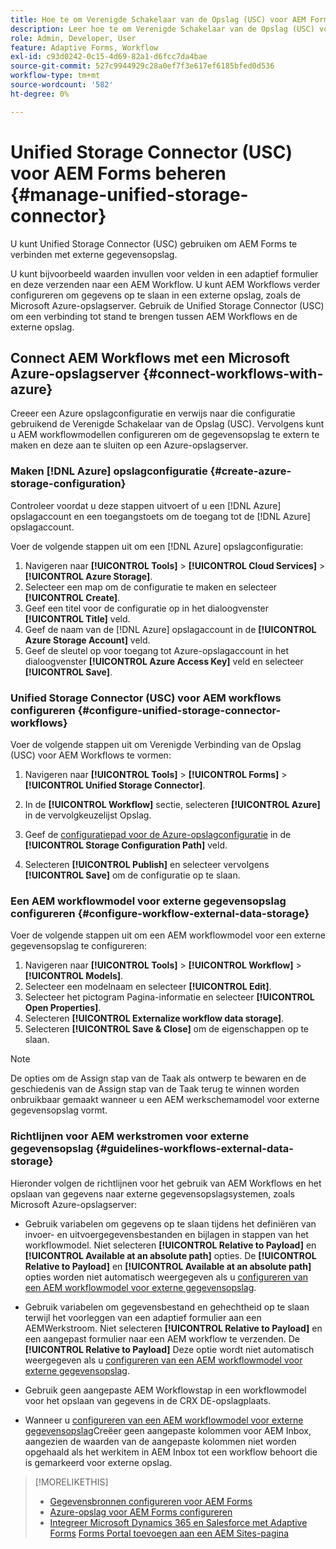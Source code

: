 ```yaml
---
title: Hoe te om Verenigde Schakelaar van de Opslag (USC) voor AEM Forms te vormen?
description: Leer hoe te om Verenigde Schakelaar van de Opslag (USC) voor AEM Forms te beheren. Gebruik de Unified Storage Connector (USC) om AEM Forms te verbinden met externe gegevensopslag.
role: Admin, Developer, User
feature: Adaptive Forms, Workflow
exl-id: c93d0242-0c15-4d69-82a1-d6fcc7da4bae
source-git-commit: 527c9944929c28a0ef7f3e617ef6185bfed0d536
workflow-type: tm+mt
source-wordcount: '582'
ht-degree: 0%

---
```


# Unified Storage Connector (USC) voor AEM Forms beheren {#manage-unified-storage-connector}

U kunt Unified Storage Connector (USC) gebruiken om AEM Forms te verbinden met externe gegevensopslag.

U kunt bijvoorbeeld waarden invullen voor velden in een adaptief formulier en deze verzenden naar een AEM Workflow. U kunt AEM Workflows verder configureren om gegevens op te slaan in een externe opslag, zoals de Microsoft Azure-opslagserver. Gebruik de Unified Storage Connector (USC) om een verbinding tot stand te brengen tussen AEM Workflows en de externe opslag.

## Connect AEM Workflows met een Microsoft Azure-opslagserver {#connect-workflows-with-azure}

Creeer een Azure opslagconfiguratie en verwijs naar die configuratie gebruikend de Verenigde Schakelaar van de Opslag (USC). Vervolgens kunt u AEM workflowmodellen configureren om de gegevensopslag te extern te maken en deze aan te sluiten op een Azure-opslagserver.

### Maken [!DNL Azure] opslagconfiguratie {#create-azure-storage-configuration}

Controleer voordat u deze stappen uitvoert of u een [!DNL Azure] opslagaccount en een toegangstoets om de toegang tot de [!DNL Azure] opslagaccount.

Voer de volgende stappen uit om een [!DNL Azure] opslagconfiguratie:

1. Navigeren naar **[!UICONTROL Tools]** > **[!UICONTROL Cloud Services]** > **[!UICONTROL Azure Storage]**.
1. Selecteer een map om de configuratie te maken en selecteer **[!UICONTROL Create]**.
1. Geef een titel voor de configuratie op in het dialoogvenster **[!UICONTROL Title]** veld.
1. Geef de naam van de [!DNL Azure] opslagaccount in de **[!UICONTROL Azure Storage Account]** veld.
1. Geef de sleutel op voor toegang tot Azure-opslagaccount in het dialoogvenster **[!UICONTROL Azure Access Key]** veld en selecteer **[!UICONTROL Save]**.

### Unified Storage Connector (USC) voor AEM workflows configureren {#configure-unified-storage-connector-workflows}

Voer de volgende stappen uit om Verenigde Verbinding van de Opslag (USC) voor AEM Workflows te vormen:

1. Navigeren naar **[!UICONTROL Tools]** > **[!UICONTROL Forms]** > **[!UICONTROL Unified Storage Connector]**.

1. In de **[!UICONTROL Workflow]** sectie, selecteren **[!UICONTROL Azure]** in de vervolgkeuzelijst Opslag.
1. Geef de [configuratiepad voor de Azure-opslagconfiguratie](#create-azure-storage-configuration) in de **[!UICONTROL Storage Configuration Path]** veld.
1. Selecteren **[!UICONTROL Publish]** en selecteer vervolgens **[!UICONTROL Save]** om de configuratie op te slaan.

### Een AEM workflowmodel voor externe gegevensopslag configureren {#configure-workflow-external-data-storage}

Voer de volgende stappen uit om een AEM workflowmodel voor een externe gegevensopslag te configureren:

1. Navigeren naar **[!UICONTROL Tools]** > **[!UICONTROL Workflow]** > **[!UICONTROL Models]**.
1. Selecteer een modelnaam en selecteer **[!UICONTROL Edit]**.
1. Selecteer het pictogram Pagina-informatie en selecteer **[!UICONTROL Open Properties]**.
1. Selecteren **[!UICONTROL Externalize workflow data storage]**.
1. Selecteren **[!UICONTROL Save & Close]** om de eigenschappen op te slaan.

>[!NOTE]
>
>De opties om de Assign stap van de Taak als ontwerp te bewaren en de geschiedenis van de Assign stap van de Taak terug te winnen worden onbruikbaar gemaakt wanneer u een AEM werkschemamodel voor externe gegevensopslag vormt.

### Richtlijnen voor AEM werkstromen voor externe gegevensopslag {#guidelines-workflows-external-data-storage}

Hieronder volgen de richtlijnen voor het gebruik van AEM Workflows en het opslaan van gegevens naar externe gegevensopslagsystemen, zoals Microsoft Azure-opslagserver:

* Gebruik variabelen om gegevens op te slaan tijdens het definiëren van invoer- en uitvoergegevensbestanden en bijlagen in stappen van het workflowmodel. Niet selecteren **[!UICONTROL Relative to Payload]** en **[!UICONTROL Available at an absolute path]** opties. De **[!UICONTROL Relative to Payload]** en **[!UICONTROL Available at an absolute path]** opties worden niet automatisch weergegeven als u [configureren van een AEM workflowmodel voor externe gegevensopslag](#configure-workflow-external-data-storage).

* Gebruik variabelen om gegevensbestand en gehechtheid op te slaan terwijl het voorleggen van een adaptief formulier aan een AEMWerkstroom. Niet selecteren **[!UICONTROL Relative to Payload]** en een aangepast formulier naar een AEM workflow te verzenden. De **[!UICONTROL Relative to Payload]** Deze optie wordt niet automatisch weergegeven als u [configureren van een AEM workflowmodel voor externe gegevensopslag](#configure-workflow-external-data-storage).

* Gebruik geen aangepaste AEM Workflowstap in een workflowmodel voor het opslaan van gegevens in de CRX DE-opslagplaats.

* Wanneer u [configureren van een AEM workflowmodel voor externe gegevensopslag](#configure-workflow-external-data-storage)Creëer geen aangepaste kolommen voor AEM Inbox, aangezien de waarden van de aangepaste kolommen niet worden opgehaald als het werkitem in AEM Inbox tot een workflow behoort die is gemarkeerd voor externe opslag.

>[!MORELIKETHIS]
>
>* [Gegevensbronnen configureren voor AEM Forms](/help/forms/configure-data-sources.md)
>* [Azure-opslag voor AEM Forms configureren](/help/forms/configure-azure-storage.md)
>* [Integreer Microsoft Dynamics 365 en Salesforce met Adaptive Forms](/help/forms/configure-msdynamics-salesforce.md)
>  [Forms Portal toevoegen aan een AEM Sites-pagina](/help/forms/configure-forms-portal.md)
